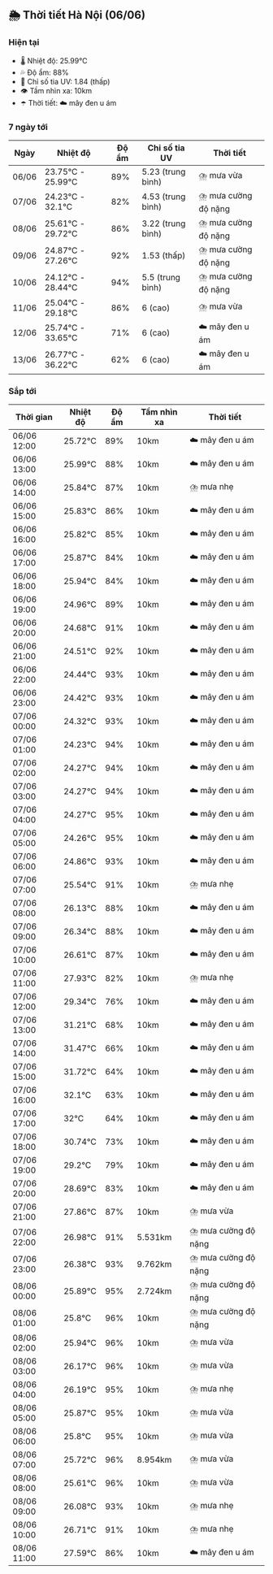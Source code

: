 ## 🌦️ Thời tiết Hà Nội (06/06)

### Hiện tại

- 🌡️ Nhiệt độ: 25.99℃
- 💦 Độ ẩm: 88%
- 🌟 Chỉ số tia UV: 1.84 (thấp)
- 👁️ Tầm nhìn xa: 10km
- ☂️ Thời tiết: ☁️ mây đen u ám

### 7 ngày tới

| Ngày | Nhiệt độ | Độ ẩm | Chỉ số tia UV | Thời tiết |
| --- | --- | --- | --- | --- |
| 06/06 | 23.75℃ - 25.99℃ | 89% | 5.23 (trung bình) | ⛈️ mưa vừa |
| 07/06 | 24.23℃ - 32.1℃ | 82% | 4.53 (trung bình) | ⛈️ mưa cường độ nặng |
| 08/06 | 25.61℃ - 29.72℃ | 86% | 3.22 (trung bình) | ⛈️ mưa cường độ nặng |
| 09/06 | 24.87℃ - 27.26℃ | 92% | 1.53 (thấp) | ⛈️ mưa cường độ nặng |
| 10/06 | 24.12℃ - 28.44℃ | 94% | 5.5 (trung bình) | ⛈️ mưa cường độ nặng |
| 11/06 | 25.04℃ - 29.18℃ | 86% | 6 (cao) | ⛈️ mưa vừa |
| 12/06 | 25.74℃ - 33.65℃ | 71% | 6 (cao) | ☁️ mây đen u ám |
| 13/06 | 26.77℃ - 36.22℃ | 62% | 6 (cao) | ☁️ mây đen u ám |

### Sắp tới

| Thời gian | Nhiệt độ | Độ ẩm | Tầm nhìn xa | Thời tiết |
| --- | --- | --- | --- | --- |
| 06/06 12:00 | 25.72℃ | 89% | 10km | ☁️ mây đen u ám |
| 06/06 13:00 | 25.99℃ | 88% | 10km | ☁️ mây đen u ám |
| 06/06 14:00 | 25.84℃ | 87% | 10km | ⛈️ mưa nhẹ |
| 06/06 15:00 | 25.83℃ | 86% | 10km | ☁️ mây đen u ám |
| 06/06 16:00 | 25.82℃ | 85% | 10km | ☁️ mây đen u ám |
| 06/06 17:00 | 25.87℃ | 84% | 10km | ☁️ mây đen u ám |
| 06/06 18:00 | 25.94℃ | 84% | 10km | ☁️ mây đen u ám |
| 06/06 19:00 | 24.96℃ | 89% | 10km | ☁️ mây đen u ám |
| 06/06 20:00 | 24.68℃ | 91% | 10km | ☁️ mây đen u ám |
| 06/06 21:00 | 24.51℃ | 92% | 10km | ☁️ mây đen u ám |
| 06/06 22:00 | 24.44℃ | 93% | 10km | ☁️ mây đen u ám |
| 06/06 23:00 | 24.42℃ | 93% | 10km | ☁️ mây đen u ám |
| 07/06 00:00 | 24.32℃ | 93% | 10km | ☁️ mây đen u ám |
| 07/06 01:00 | 24.23℃ | 94% | 10km | ☁️ mây đen u ám |
| 07/06 02:00 | 24.27℃ | 94% | 10km | ☁️ mây đen u ám |
| 07/06 03:00 | 24.27℃ | 94% | 10km | ☁️ mây đen u ám |
| 07/06 04:00 | 24.27℃ | 95% | 10km | ☁️ mây đen u ám |
| 07/06 05:00 | 24.26℃ | 95% | 10km | ☁️ mây đen u ám |
| 07/06 06:00 | 24.86℃ | 93% | 10km | ☁️ mây đen u ám |
| 07/06 07:00 | 25.54℃ | 91% | 10km | ⛈️ mưa nhẹ |
| 07/06 08:00 | 26.13℃ | 88% | 10km | ☁️ mây đen u ám |
| 07/06 09:00 | 26.34℃ | 88% | 10km | ☁️ mây đen u ám |
| 07/06 10:00 | 26.61℃ | 87% | 10km | ☁️ mây đen u ám |
| 07/06 11:00 | 27.93℃ | 82% | 10km | ⛈️ mưa nhẹ |
| 07/06 12:00 | 29.34℃ | 76% | 10km | ☁️ mây đen u ám |
| 07/06 13:00 | 31.21℃ | 68% | 10km | ☁️ mây đen u ám |
| 07/06 14:00 | 31.47℃ | 66% | 10km | ☁️ mây đen u ám |
| 07/06 15:00 | 31.72℃ | 64% | 10km | ☁️ mây đen u ám |
| 07/06 16:00 | 32.1℃ | 63% | 10km | ☁️ mây đen u ám |
| 07/06 17:00 | 32℃ | 64% | 10km | ☁️ mây đen u ám |
| 07/06 18:00 | 30.74℃ | 73% | 10km | ☁️ mây đen u ám |
| 07/06 19:00 | 29.2℃ | 79% | 10km | ☁️ mây đen u ám |
| 07/06 20:00 | 28.69℃ | 83% | 10km | ☁️ mây đen u ám |
| 07/06 21:00 | 27.86℃ | 87% | 10km | ⛈️ mưa vừa |
| 07/06 22:00 | 26.98℃ | 91% | 5.531km | ⛈️ mưa cường độ nặng |
| 07/06 23:00 | 26.38℃ | 93% | 9.762km | ⛈️ mưa cường độ nặng |
| 08/06 00:00 | 25.89℃ | 95% | 2.724km | ⛈️ mưa cường độ nặng |
| 08/06 01:00 | 25.8℃ | 96% | 10km | ⛈️ mưa cường độ nặng |
| 08/06 02:00 | 25.94℃ | 96% | 10km | ⛈️ mưa vừa |
| 08/06 03:00 | 26.17℃ | 96% | 10km | ⛈️ mưa vừa |
| 08/06 04:00 | 26.19℃ | 95% | 10km | ⛈️ mưa nhẹ |
| 08/06 05:00 | 25.87℃ | 95% | 10km | ⛈️ mưa vừa |
| 08/06 06:00 | 25.8℃ | 95% | 10km | ⛈️ mưa vừa |
| 08/06 07:00 | 25.72℃ | 96% | 8.954km | ⛈️ mưa vừa |
| 08/06 08:00 | 25.61℃ | 96% | 10km | ⛈️ mưa vừa |
| 08/06 09:00 | 26.08℃ | 93% | 10km | ⛈️ mưa nhẹ |
| 08/06 10:00 | 26.71℃ | 91% | 10km | ⛈️ mưa nhẹ |
| 08/06 11:00 | 27.59℃ | 86% | 10km | ☁️ mây đen u ám |
